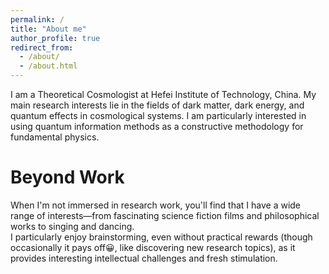 ```yaml
---
permalink: /
title: "About me"
author_profile: true
redirect_from: 
  - /about/
  - /about.html
---
```


I am a Theoretical Cosmologist at Hefei Institute of Technology, China. My main research interests lie in the fields of dark matter, dark energy, and quantum effects in cosmological systems. I am particularly interested in using quantum information methods as a constructive methodology for fundamental physics.

Beyond Work
======
When I'm not immersed in research work, you'll find that I have a wide range of interests—from fascinating science fiction films and philosophical works to singing and dancing. <br>I particularly enjoy brainstorming, even without practical rewards (though occasionally it pays off😀, like discovering new research topics), as it provides interesting intellectual challenges and fresh stimulation.
